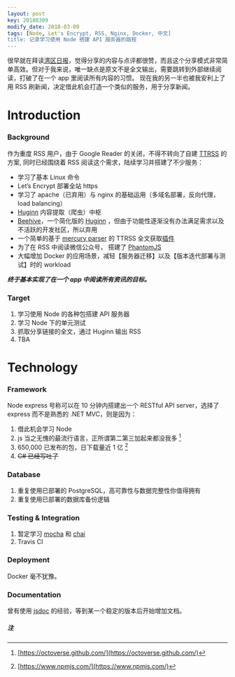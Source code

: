 ```yaml
---
layout: post
key: 20180309
modify_date: 2018-03-09
tags: [Node, Let's Encrypt, RSS, Nginx, Docker, 中文]
title: 记录学习使用 Node 搭建 API 服务器的路程
---
```


很早就在拜读[湾区日报]( [https://wanqu.co/b/7/2015-05-24-behind-the-scenes.html](https://wanqu.co/b/7/2015-05-24-behind-the-scenes.html) )，觉得分享的内容与点评都很赞，而且这个分享模式非常简单高效。但对于我来说，唯一缺点是原文不是全文输出，需要跳转到外部继续阅读，打破了在一个 app 里阅读所有内容的习惯。 现在我的另一半也被我安利上了用 RSS 刷新闻，决定借此机会打造一个类似的服务，用于分享新闻。

<!--more-->

# Introduction
### Background
作为重度 RSS 用户，由于 Google Reader 的关闭，不得不转向了自建 [TTRSS]( [https://tt-rss.org/](https://tt-rss.org/) ) 的方案, 同时已经围绕着 RSS 阅读这个需求，陆续学习并搭建了不少服务：
* 学习了基本 Linux 命令
* Let’s Encrypt 部署全站 https
* 学习了 apache（已弃用）与 nginx 的基础运用（多域名部署，反向代理，load balancing）
* [Huginn]( [https://github.com/huginn/huginn](https://github.com/huginn/huginn) ) 内容提取（爬虫）中枢
* [Beehive]( [https://github.com/muesli/beehive](https://github.com/muesli/beehive) )，一个简化版的 [Huginn]( [https://github.com/huginn/huginn](https://github.com/huginn/huginn) ) ，但由于功能性逐渐没有办法满足需求以及不活跃的开发社区，所以弃用
* 一个简单的基于 [mercury parser]( [https://mercury.postlight.com/web-parser/](https://mercury.postlight.com/web-parser/) ) 的 TTRSS 全文获取[插件]( [https://github.com/WangQiru/mercury_fulltext](https://github.com/WangQiru/mercury_fulltext) )
* 为了在 RSS 中阅读微信公众号， 搭建了 [PhantomJS]( [http://phantomjs.org/](http://phantomjs.org/) )
* 大幅增加 Docker 的应用场景，减轻【服务器迁移】以及【版本迭代部署与测试】时的 workload

***终于基本实现了在一个 app 中阅读所有资讯的目标。***

### Target
1. 学习使用 Node 的各种包搭建 API 服务器
2. 学习 Node 下的单元测试
3. 抓取分享链接的全文，通过 Huginn 输出 RSS
4. TBA

# Technology
### Framework 
Node express 号称可以在 10 分钟内搭建出一个 RESTful API server，选择了 express 而不是熟悉的 .NET MVC，则是因为：

1. 借此机会学习 Node
2. js 当之无愧的最流行语言，正所谓第二第三加起来都没我多 [^1]
3. 650,000 已发布的包，日下载量近 1 亿 [^2]
4. ~~C# 已经写吐了~~

### Database
1. 重复使用已部署的 PostgreSQL，高可靠性与数据完整性你值得拥有
2. 重复使用已部署的数据库备份逻辑

### Testing & Integration
1. 暂定学习 [mocha](https://mochajs.org/) 和 [chai](http://chaijs.com/)
2. Travis CI

### Deployment
Docker 毫不犹豫。

### Documentation
曾有使用 [jsdoc](http://usejsdoc.org/) 的经验，等到某一个稳定的版本后开始增加文档。



##### 注
[^1]:  [https://octoverse.github.com/](https://octoverse.github.com/) 
[^2]:  [https://www.npmjs.com/](https://www.npmjs.com/) 
